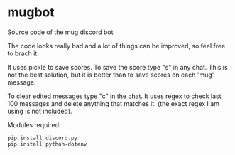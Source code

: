 # mugbot
Source code of the mug discord bot

The code looks really bad and a lot of things can be improved, so feel free to brach it.

It uses pickle to save scores. To save the score type "s" in any chat. This is not the best solution, but it is better than to save scores on each 'mug' message.

To clear edited messages type "c" in the chat. It uses regex to check last 100 messages and delete anything that matches it. (the exact regex I am using is not included).

Modules required:
```
pip install discord.py
pip install python-dotenv
```

